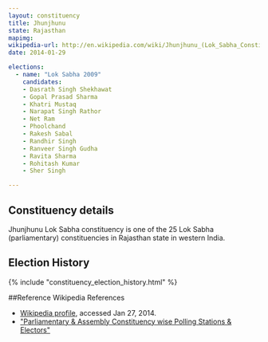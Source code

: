 ```yaml
---
layout: constituency
title: Jhunjhunu
state: Rajasthan
mapimg: 
wikipedia-url: http://en.wikipedia.com/wiki/Jhunjhunu_(Lok_Sabha_Constituency)
date: 2014-01-29

elections: 
  - name: "Lok Sabha 2009"
    candidates: 
    - Dasrath Singh Shekhawat 
    - Gopal Prasad Sharma 
    - Khatri Mustaq 
    - Narapat Singh Rathor 
    - Net Ram 
    - Phoolchand 
    - Rakesh Sabal 
    - Randhir Singh 
    - Ranveer Singh Gudha 
    - Ravita Sharma 
    - Rohitash Kumar 
    - Sher Singh 

---
```

## Constituency details
Jhunjhunu Lok Sabha constituency is one of the 25 Lok Sabha (parliamentary) constituencies in Rajasthan state in western India.




## Election History
{% include "constituency_election_history.html" %}

##Reference
Wikipedia References
- [Wikipedia profile]({{page.profile.wikipedia}}), accessed Jan 27, 2014.
- ["Parliamentary & Assembly Constituency wise Polling Stations & Electors"][wiki1]

[wiki1]: http://ceorajasthan.nic.in/PC-ACWISE-ELECTORS.pdf
